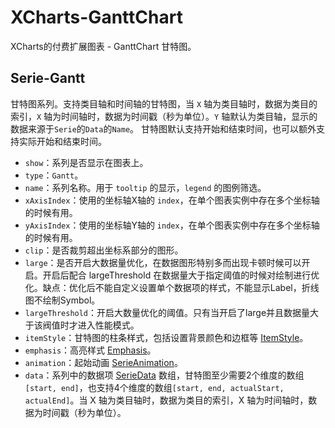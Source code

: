 # XCharts-GanttChart

XCharts的付费扩展图表 - GanttChart 甘特图。

## Serie-Gantt

甘特图系列。支持类目轴和时间轴的甘特图，当 `X` 轴为类目轴时，数据为类目的索引，`X` 轴为时间轴时，数据为时间戳（秒为单位）。`Y` 轴默认为类目轴，显示的数据来源于`Serie`的`Data`的`Name`。
甘特图默认支持开始和结束时间，也可以额外支持实际开始和结束时间。

* `show`：系列是否显示在图表上。
* `type`：`Gantt`。
* `name`：系列名称。用于 `tooltip` 的显示，`legend` 的图例筛选。
* `xAxisIndex`：使用的坐标轴X轴的 `index`，在单个图表实例中存在多个坐标轴的时候有用。
* `yAxisIndex`：使用的坐标轴Y轴的 `index`，在单个图表实例中存在多个坐标轴的时候有用。
* `clip`：是否裁剪超出坐标系部分的图形。
* `large`：是否开启大数据量优化，在数据图形特别多而出现卡顿时候可以开启。开启后配合 largeThreshold 在数据量大于指定阈值的时候对绘制进行优化。缺点：优化后不能自定义设置单个数据项的样式，不能显示Label，折线图不绘制Symbol。
* `largeThreshold`：开启大数量优化的阈值。只有当开启了large并且数据量大于该阀值时才进入性能模式。
* `itemStyle`：甘特图的柱条样式，包括设置背景颜色和边框等 [ItemStyle](#ItemStyle)。
* `emphasis`：高亮样式 [Emphasis](#Emphasis)。
* `animation`：起始动画 [SerieAnimation](#SerieAnimation)。
* `data`：系列中的数据项 [SerieData](#SerieData) 数组，甘特图至少需要2个维度的数组`[start, end]`，也支持4个维度的数组`[start, end, actualStart, actualEnd]`。当 X 轴为类目轴时，数据为类目的索引，X 轴为时间轴时，数据为时间戳（秒为单位）。